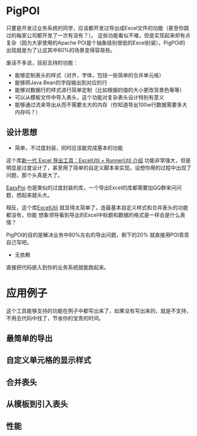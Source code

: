 # PigPOI 
只要是开发过业务系统的同学，应该都开发过导出成Excel文件的功能（甚至你跳过的每家公司都开发了一次有没有？）。
这些功能看似不难，但是实现起来却有点复杂（因为大家使用的Apache POI是个抽象级别很低的Excel封装）。PigPOI的
出现就是为了让这其中80%的场景变得容易些。

废话不多说，目前支持的功能：

+ 能够定制表头的样式（对齐，字体，包括一些简单的合并单元格）
+ 能够把Java Bean的字段输出到对应的行
+ 能够对数据行的样式进行简单定制（比如根据的值的大小更改背景色等等）
+ 可以从模板文件中导入表头，这个功能对复杂表头设计特别有意义
+ 能够通过流来导出从而不需要太大的内存（你知道导出100w行数据需要多大内存吗？）

## 设计思想

+ 简单，不过度封装，同时应该能完成基本的功能

这个库[新一代 Excel 导出工具：ExcelUtil + RunnerUtil 介绍](https://juejin.im/post/5bfdf1aa6fb9a049a62c460f) 功能非常强大，但是明显是过度设计了，甚至用了简单的自定义脚本来实现。设想你用的过程中出现了问题，那个头真是大了。

[EasyPoi](https://gitee.com/lemur/easypoi) 也是类似的过度封装的库，一个导出Excel的库都需要加QQ群来问问题，想起来就头大。

相反，这个库[ExcelUtil](https://github.com/SargerasWang/ExcelUtil/blob/master/src/main/java/com/sargeraswang/util/ExcelUtil/ExcelUtil.java) 就显得太简单了，连最基本自定义样式和合并表头的功能都没有，你能
想象领导看到导出的Excel中标题和数据的格式是一样会是什么表情？

PigPOI的目的是解决业务中80%左右的导出问题，剩下的20% 就直接用POI乖乖自己写吧。

+ 无依赖

直接把代码嵌入到你的业务系统就能跑起来。


# 应用例子

这个工具能够支持的功能在例子中都写出来了，如果没有写出来的，就是不支持，不用去代码中找了，节省你的宝贵的时间。

## 最简单的导出

## 自定义单元格的显示样式

## 合并表头

## 从模板到引入表头

## 性能

